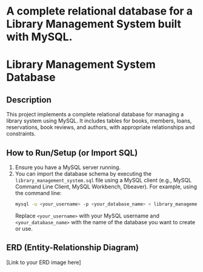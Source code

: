 # A complete relational database for a Library Management System built with MySQL.

# Library Management System Database

## Description
This project implements a complete relational database for managing a library system using MySQL. It includes tables for books, members, loans, reservations, book reviews, and authors, with appropriate relationships and constraints.


## How to Run/Setup (or Import SQL)
1. Ensure you have a MySQL server running.
2. You can import the database schema by executing the `library_management_system.sql` file using a MySQL client (e.g., MySQL Command Line Client, MySQL Workbench, Dbeaver). For example, using the command line:
   ```bash
   mysql -u <your_username> -p <your_database_name> < library_management_system.sql
   ```
   Replace `<your_username>` with your MySQL username and `<your_database_name>` with the name of the database you want to create or use.

## ERD (Entity-Relationship Diagram)
[Link to your ERD image here]
